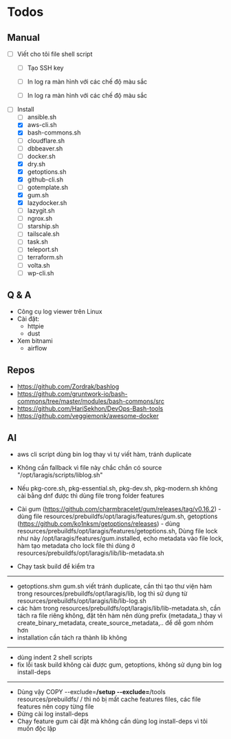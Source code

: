 # Todos

## Manual

- [ ] Viết cho tôi file shell script
  - [ ] Tạo SSH key
  - [ ] In log ra màn hình với các chế độ màu sắc
  - [ ] In log ra màn hình với các chế độ màu sắc

  
- [ ] Install
  - [ ] ansible.sh
  - [x] aws-cli.sh
  - [x] bash-commons.sh
  - [ ] cloudflare.sh
  - [ ] dbbeaver.sh
  - [ ] docker.sh
  - [x] dry.sh
  - [x] getoptions.sh
  - [x] github-cli.sh
  - [ ] gotemplate.sh
  - [x] gum.sh
  - [x] lazydocker.sh
  - [ ] lazygit.sh
  - [ ] ngrox.sh
  - [ ] starship.sh
  - [ ] tailscale.sh
  - [ ] task.sh
  - [ ] teleport.sh
  - [ ] terraform.sh
  - [ ] volta.sh
  - [ ] wp-cli.sh

## Q & A

- Công cụ log viewer trên Linux
- Cài đặt:
  - httpie
  - dust
- Xem bitnami
    - airflow

## Repos
- https://github.com/Zordrak/bashlog
- https://github.com/gruntwork-io/bash-commons/tree/master/modules/bash-commons/src
- https://github.com/HariSekhon/DevOps-Bash-tools
- https://github.com/veggiemonk/awesome-docker

## AI
- aws cli script dùng bin log thay vì tự viết hàm, tránh duplicate
- Không cần fallback vì file này chắc chắn có source "/opt/laragis/scripts/liblog.sh"

- Nếu pkg-core.sh, pkg-essential.sh, pkg-dev.sh, pkg-modern.sh không cài bằng dnf được thì dùng file trong folder features


- Cài gum (https://github.com/charmbracelet/gum/releases/tag/v0.16.2) - dùng file resources/prebuildfs/opt/laragis/features/gum.sh, getoptions (https://github.com/ko1nksm/getoptions/releases) - dùng resources/prebuildfs/opt/laragis/features/getoptions.sh, Dùng file lock như này /opt/laragis/features/gum.installed, echo metadata vào file lock, hàm tạo metadata cho lock file thì dùng ở resources/prebuildfs/opt/laragis/lib/lib-metadata.sh
- Chạy task build để kiểm tra
------
- getoptions.shm gum.sh viết tránh duplicate, cần thì tạo thư viện hàm trong resources/prebuildfs/opt/laragis/lib, log thì sử dụng từ resources/prebuildfs/opt/laragis/lib/lib-log.sh
- các hàm trong resources/prebuildfs/opt/laragis/lib/lib-metadata.sh, cần tách ra file riêng không, đặt tên hàm nên dùng prefix (metadata_) thay vì create_binary_metadata, create_source_metadata,.. để dễ gom nhóm hơn
- installation cần tách ra thành lib không
------
- dùng indent 2 shell scripts
- fix lỗi task build không cài được gum, getoptions, không sử dụng bin log install-deps
-----
- Dùng vậy COPY --exclude=**/setup --exclude=**/tools resources/prebuildfs/ / thì nó bị mất cache features files, các file features nên copy từng file
- Đừng cài log install-deps
- Chạy feature gum cài đặt mà không cần dùng log install-deps vì tôi muốn độc lập
